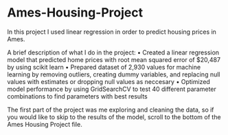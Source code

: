 # Ames-Housing-Project
In this project I used linear regression in order to predict housing prices in Ames.

A brief description of what I do in the project:
• Created a linear regression model that predicted home prices with root mean squared error of $20,487 by using scikit learn
• Prepared dataset of 2,930 values for machine learning by removing outliers, creating dummy variables, and replacing null values with estimates or dropping null values as neccesary
• Optimized model performance by using GridSearchCV to test 40 different parameter combinations to find parameters with best results

The first part of the project was me exploring and cleaning the data, so if you would like to skip to the results of the model, scroll to the bottom of the Ames Housing Project file.
